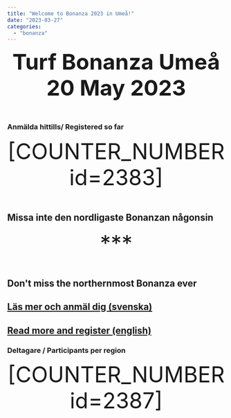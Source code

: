 ```yaml
---
title: "Welcome to Bonanza 2023 in Umeå!"
date: "2023-03-27"
categories: 
  - "bonanza"
---
```


**Turf Bonanza Umeå 20 May 2023**

<!DOCTYPE HTML>
<html>
<head>
<meta name="viewport" content="width=device-width, initial-scale=1">
<style>
p {
  text-align: center;
  font-size: 50px;
  margin-top: 0px;
}
</style>
</head>
<body>

<p id="demo"></p>

<script>
// Set the date we're counting down to
var countDownDate = new Date("May 20, 2023 10:00:00").getTime();

// Update the count down every 1 second
var x = setInterval(function() {

  // Get today's date and time
  var now = new Date().getTime();
    
  // Find the distance between now and the count down date
  var distance = countDownDate - now;
    
  // Time calculations for days, hours, minutes and seconds
  var days = Math.floor(distance / (1000 * 60 * 60 * 24));
  var hours = Math.floor((distance % (1000 * 60 * 60 * 24)) / (1000 * 60 * 60));
  var minutes = Math.floor((distance % (1000 * 60 * 60)) / (1000 * 60));
  var seconds = Math.floor((distance % (1000 * 60)) / 1000);
    
  // Output the result in an element with id="demo"
  document.getElementById("demo").innerHTML = days + " : " + hours + " : "
  + minutes + " : " + seconds + " ";
    
  // If the count down is over, write some text 
  if (distance < 0) {
    clearInterval(x);
    document.getElementById("demo").innerHTML = "BONANZA!";
  }
}, 1000);
</script>

</body>
</html>

### Anmälda hittills/ Registered so far

\[COUNTER\_NUMBER id=2383\]

## Missa inte den nordligaste Bonanzan någonsin  
\*\*\*  
## Don't miss the northernmost Bonanza ever

## [**Läs mer och anmäl dig (svenska)**](https://www.turfvasterbotten.se/bonanza/valkommen-bonanza-2023)

## [**Read more and register (english)**](https://www.turfvasterbotten.se/bonanza/welcome-bonanza-2023)

### Deltagare / Participants per region

\[COUNTER\_NUMBER id=2387\]
